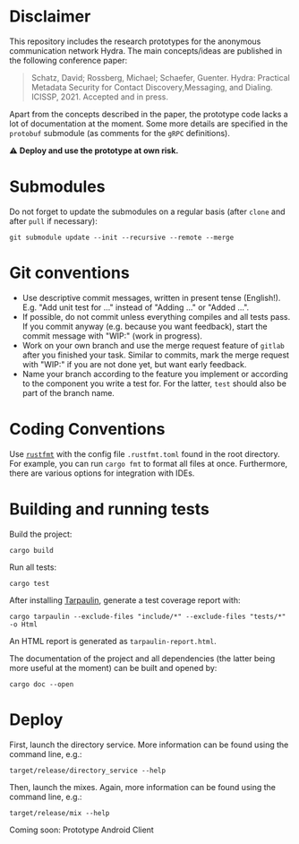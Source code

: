 # Disclaimer

This repository includes the research prototypes for the anonymous communication network Hydra.
The main concepts/ideas are published in the following conference paper:


> Schatz, David; Rossberg, Michael; Schaefer, Guenter. Hydra: Practical Metadata Security for Contact Discovery,Messaging, and Dialing. ICISSP, 2021. Accepted and in press.

Apart from the concepts described in the paper, the prototype code lacks a lot of documentation at the moment. Some more details are specified in the `protobuf` submodule (as comments for the `gRPC` definitions).

:warning: **Deploy and use the prototype at own risk.**



# Submodules

Do not forget to update the submodules on a regular basis (after `clone` and after `pull` if necessary):

```
git submodule update --init --recursive --remote --merge
```

# Git conventions

- Use descriptive commit messages, written in present tense (English!).
  E.g. "Add unit test for ..." instead of "Adding ..." or "Added ...".
- If possible, do not commit unless everything compiles and all tests pass.
  If you commit anyway (e.g. because you want feedback), start the commit message with "WIP:" (work in progress).
- Work on your own branch and use the merge request feature of `gitlab` after you finished your task.
  Similar to commits, mark the merge request with "WIP:" if you are not done yet, but want early feedback.
- Name your branch according to the feature you implement or according to the component you write a test for.
  For the latter, `test` should also be part of the branch name.

# Coding Conventions

Use [`rustfmt`](https://github.com/rust-lang/rustfmt) with the config file `.rustfmt.toml` found in the root directory.
For example, you can run `cargo fmt` to format all files at once.
Furthermore, there are various options for integration with IDEs.

# Building and running tests

Build the project:
```
cargo build
```

Run all tests:
```
cargo test
```

After installing [Tarpaulin](https://github.com/xd009642/tarpaulin), generate a test coverage report with:
```
cargo tarpaulin --exclude-files "include/*" --exclude-files "tests/*" -o Html
```
An HTML report is generated as `tarpaulin-report.html`.

The documentation of the project and all dependencies (the latter being more useful at the moment) can be built and opened by:
```
cargo doc --open
```

# Deploy

First, launch the directory service. More information can be found using the command line, e.g.:
```
target/release/directory_service --help
```

Then, launch the mixes. Again, more information can be found using the command line, e.g.:
```
target/release/mix --help
```

Coming soon: Prototype Android Client
